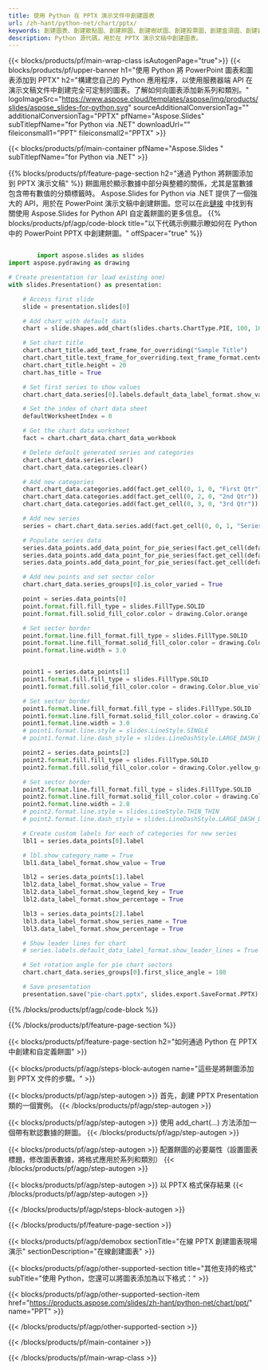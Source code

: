 ```yaml
---
title: 使用 Python 在 PPTX 演示文件中創建圖表
url: /zh-hant/python-net/chart/pptx/
keywords: 創建圖表、創建散點圖、創建餅圖、創建樹狀圖、創建股票圖、創建盒須圖、創建直方圖、創建漏斗圖、旭日圖、多類別圖表、PowerPoint 演示文稿、Python
description: Python 源代碼，用於在 PPTX 演示文稿中創建圖表。
---
```


{{< blocks/products/pf/main-wrap-class isAutogenPage="true">}}
{{< blocks/products/pf/upper-banner h1="使用 Python 將 PowerPoint 圖表和圖表添加到 PPTX" h2="構建您自己的 Python 應用程序，以使用服務器端 API 在演示文稿文件中創建完全可定制的圖表。了解如何向圖表添加新系列和類別。" logoImageSrc="https://www.aspose.cloud/templates/aspose/img/products/slides/aspose_slides-for-python.svg" sourceAdditionalConversionTag="" additionalConversionTag="PPTX" pfName="Aspose.Slides" subTitlepfName="for Python via .NET" downloadUrl="" fileiconsmall1="PPT" fileiconsmall2="PPTX" >}}

{{< blocks/products/pf/main-container pfName="Aspose.Slides " subTitlepfName="for Python via .NET" >}}

{{% blocks/products/pf/feature-page-section  h2="通過 Python 將餅圖添加到 PPTX 演示文稿" %}}
餅圖用於顯示數據中部分與整體的關係，尤其是當數據包含帶有數值的分類標籤時。 Aspose.Slides for Python via .NET 提供了一個強大的 API，用於在 PowerPoint 演示文稿中創建餅圖。您可以在此[鏈接](https://docs.aspose.com/slides/python-net/pie-chart/) 中找到有關使用 Aspose.Slides for Python API 自定義餅圖的更多信息。
{{% blocks/products/pf/agp/code-block title="以下代碼示例顯示瞭如何在 Python 中的 PowerPoint PPTX 中創建餅圖。" offSpacer="true" %}}

```py

        import aspose.slides as slides
import aspose.pydrawing as drawing

# Create presentation (or load existing one) 
with slides.Presentation() as presentation:

    # Access first slide
    slide = presentation.slides[0]

    # Add chart with default data
    chart = slide.shapes.add_chart(slides.charts.ChartType.PIE, 100, 100, 400, 400)

    # Set chart title
    chart.chart_title.add_text_frame_for_overriding("Sample Title")
    chart.chart_title.text_frame_for_overriding.text_frame_format.center_text = slides.NullableBool(True)
    chart.chart_title.height = 20
    chart.has_title = True

    # Set first series to show values
    chart.chart_data.series[0].labels.default_data_label_format.show_value = True

    # Set the index of chart data sheet
    defaultWorksheetIndex = 0

    # Get the chart data worksheet
    fact = chart.chart_data.chart_data_workbook

    # Delete default generated series and categories
    chart.chart_data.series.clear()
    chart.chart_data.categories.clear()

    # Add new categories
    chart.chart_data.categories.add(fact.get_cell(0, 1, 0, "First Qtr"))
    chart.chart_data.categories.add(fact.get_cell(0, 2, 0, "2nd Qtr"))
    chart.chart_data.categories.add(fact.get_cell(0, 3, 0, "3rd Qtr"))

    # Add new series
    series = chart.chart_data.series.add(fact.get_cell(0, 0, 1, "Series 1"), chart.type)

    # Populate series data
    series.data_points.add_data_point_for_pie_series(fact.get_cell(defaultWorksheetIndex, 1, 1, 20))
    series.data_points.add_data_point_for_pie_series(fact.get_cell(defaultWorksheetIndex, 2, 1, 50))
    series.data_points.add_data_point_for_pie_series(fact.get_cell(defaultWorksheetIndex, 3, 1, 30))

    # Add new points and set sector color
    chart.chart_data.series_groups[0].is_color_varied = True

    point = series.data_points[0]
    point.format.fill.fill_type = slides.FillType.SOLID
    point.format.fill.solid_fill_color.color = drawing.Color.orange

    # Set sector border
    point.format.line.fill_format.fill_type = slides.FillType.SOLID
    point.format.line.fill_format.solid_fill_color.color = drawing.Color.gray
    point.format.line.width = 3.0


    point1 = series.data_points[1]
    point1.format.fill.fill_type = slides.FillType.SOLID
    point1.format.fill.solid_fill_color.color = drawing.Color.blue_violet

    # Set sector border
    point1.format.line.fill_format.fill_type = slides.FillType.SOLID
    point1.format.line.fill_format.solid_fill_color.color = drawing.Color.blue
    point1.format.line.width = 3.0
    # point1.format.line.style = slides.LineStyle.SINGLE
    # point1.format.line.dash_style = slides.LineDashStyle.LARGE_DASH_DOT

    point2 = series.data_points[2]
    point2.format.fill.fill_type = slides.FillType.SOLID
    point2.format.fill.solid_fill_color.color = drawing.Color.yellow_green

    # Set sector border
    point2.format.line.fill_format.fill_type = slides.FillType.SOLID
    point2.format.line.fill_format.solid_fill_color.color = drawing.Color.red
    point2.format.line.width = 2.0
    # point2.format.line.style = slides.LineStyle.THIN_THIN
    # point2.format.line.dash_style = slides.LineDashStyle.LARGE_DASH_DOT_DOT

    # Create custom labels for each of categories for new series
    lbl1 = series.data_points[0].label

    # lbl.show_category_name = True
    lbl1.data_label_format.show_value = True

    lbl2 = series.data_points[1].label
    lbl2.data_label_format.show_value = True
    lbl2.data_label_format.show_legend_key = True
    lbl2.data_label_format.show_percentage = True

    lbl3 = series.data_points[2].label
    lbl3.data_label_format.show_series_name = True
    lbl3.data_label_format.show_percentage = True

    # Show leader lines for chart
    # series.labels.default_data_label_format.show_leader_lines = True

    # Set rotation angle for pie chart sectors
    chart.chart_data.series_groups[0].first_slice_angle = 180

    # Save presentation
    presentation.save("pie-chart.pptx", slides.export.SaveFormat.PPTX)

```

{{% /blocks/products/pf/agp/code-block %}}

{{% /blocks/products/pf/feature-page-section %}}

{{< blocks/products/pf/feature-page-section  h2="如何通過 Python 在 PPTX 中創建和自定義餅圖" >}}

{{< blocks/products/pf/agp/steps-block-autogen name="這些是將餅圖添加到 PPTX 文件的步驟。" >}}

{{< blocks/products/pf/agp/step-autogen >}}
首先，創建 PPTX Presentation 類的一個實例。
{{< /blocks/products/pf/agp/step-autogen >}}

{{< blocks/products/pf/agp/step-autogen >}}
使用 add_chart(...) 方法添加一個帶有默認數據的餅圖。
{{< /blocks/products/pf/agp/step-autogen >}}

{{< blocks/products/pf/agp/step-autogen >}}
配置餅圖的必要屬性（設置圖表標題，修改圖表數據，將格式應用於系列和類別）
{{< /blocks/products/pf/agp/step-autogen >}}

{{< blocks/products/pf/agp/step-autogen >}}
以 PPTX 格式保存結果
{{< /blocks/products/pf/agp/step-autogen >}}

{{< /blocks/products/pf/agp/steps-block-autogen >}}

{{< /blocks/products/pf/feature-page-section >}}

{{< blocks/products/pf/agp/demobox sectionTitle="在線 PPTX 創建圖表現場演示" sectionDescription="在線創建圖表" >}}

{{< blocks/products/pf/agp/other-supported-section title="其他支持的格式" subTitle="使用 Python，您還可以將圖表添加為以下格式：" >}}

{{< blocks/products/pf/agp/other-supported-section-item href="https://products.aspose.com/slides/zh-hant/python-net/chart/ppt/" name="PPT" >}}


{{< /blocks/products/pf/agp/other-supported-section >}}

{{< /blocks/products/pf/main-container >}}
    
{{< /blocks/products/pf/main-wrap-class >}}